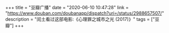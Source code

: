 +++
title = "豆瓣广播"
date = "2020-06-10 10:47:28"
link = "https://www.douban.com/doubanapp/dispatch?uri=/status/2988657507/"
description = "闰土看过这部电影:《心理罪之城市之光‎ (2017)》"
tags = ["豆瓣"]
+++
